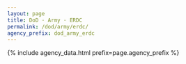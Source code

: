 ```yaml
---
layout: page
title: DoD · Army · ERDC
permalink: /dod/army/erdc/
agency_prefix: dod_army_erdc
---
```

{% include agency_data.html prefix=page.agency_prefix %}

